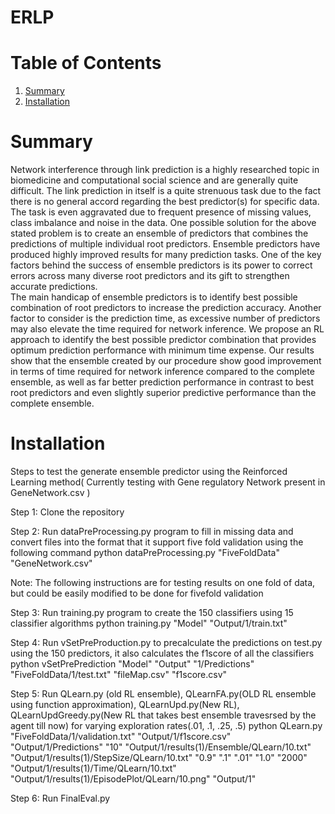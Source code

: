 # ERLP

# Table of Contents
1. [Summary](README.md#summary)
2. [Installation](README.md#installation)

# Summary
Network interference through link prediction is a highly researched topic in biomedicine and computational social science and are generally quite difficult. The link prediction in itself is a quite strenuous task due to the fact there is no general accord regarding the best predictor(s) for specific data. The task is even aggravated due to frequent presence of missing values, class imbalance and noise in the data. 
One possible solution for the above stated problem is to create an ensemble of predictors that combines the predictions of multiple individual root predictors.  Ensemble predictors have produced highly improved results for many prediction tasks.  One of the key factors behind the success of ensemble predictors is its power to correct errors across many diverse root predictors and its gift to strengthen accurate predictions.  
The main handicap of ensemble predictors is to identify best possible combination of root predictors to increase the prediction accuracy. Another factor to consider is the prediction time, as excessive number of predictors may also elevate the time required for network inference. We propose an RL approach to identify the best possible predictor combination that provides optimum prediction performance with minimum time expense.  Our results show that the ensemble created by our procedure show good improvement in terms of time required for network inference compared to the complete ensemble, as well as far better prediction performance in contrast to best root predictors and even slightly superior predictive performance than the complete ensemble. 

# Installation

Steps to test the generate ensemble predictor using the Reinforced Learning method( Currently testing with Gene regulatory Network present in GeneNetwork.csv  )

Step 1: Clone the repository

Step 2: Run dataPreProcessing.py program to fill in missing data and convert files into the format that it support five fold validation using the following command
python dataPreProcessing.py "FiveFoldData" "GeneNetwork.csv" 

Note: The following instructions are for testing results on one fold of data, but could be easily modified to be done for fivefold validation

Step 3: Run training.py program to create the 150 classifiers using 15 classifier algorithms
python training.py "Model" "Output/1/train.txt"

Step 4: Run vSetPreProduction.py to precalculate the predictions on test.py using the 150 predictors, it also calculates the f1score of all the classifiers
python vSetPrePrediction "Model" "Output" "1/Predictions" "FiveFoldData/1/test.txt" "fileMap.csv" "f1score.csv"

Step 5: Run QLearn.py (old RL ensemble), QLearnFA.py(OLD RL ensemble using function approximation), QLearnUpd.py(New RL), QLearnUpdGreedy.py(New RL that takes best ensemble travesrsed by the agent till now) for varying exploration rates(.01, .1, .25, .5)
python QLearn.py "FiveFoldData/1/validation.txt" "Output/1/f1score.csv" "Output/1/Predictions" "10" "Output/1/results(1)/Ensemble/QLearn/10.txt" "Output/1/results(1)/StepSize/QLearn/10.txt" "0.9" ".1" ".01" "1.0" "2000" "Output/1/results(1)/Time/QLearn/10.txt" "Output/1/results(1)/EpisodePlot/QLearn/10.png" "Output/1" 

Step 6: Run FinalEval.py

